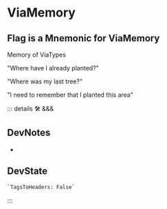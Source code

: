 
# <neuro>ViaMemory</neuro>

## Flag is a Mnemonic for ViaMemory

Memory of ViaTypes

"Where have I already planted?"

"Where was my last tree?"

"I need to remember that I planted this area"

<!-- =================================================== -->
<!-- =================================================== -->
<!-- =================================================== -->
<!-- =================================================== -->
<!-- =================================================== -->
::: details 🛠 <dev>&&&</dev>

## DevNotes

-

## DevState

```py
`TagsToHeaders: False`
```

:::
